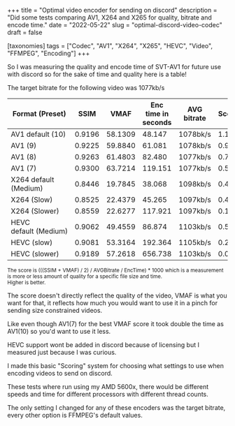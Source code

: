 +++
title = "Optimal video encoder for sending on discord"
description = "Did some tests comparing AV1, X264 and X265 for quality, bitrate and encode time."
date = "2022-05-22"
slug = "optimal-discord-video-codec"
draft = false

[taxonomies]
tags = ["Codec", "AV1", "X264", "X265", "HEVC", "Video", "FFMPEG", "Encoding"]
+++

So I was measuring the quality and encode time of SVT-AV1 for future use with discord so for the sake of time and quality here is a table!

The target bitrate for the following video was 1077kb/s

| Format (Preset)       | SSIM   | VMAF    | Enc time in seconds | AVG bitrate | Score |
| --------------------- | ------ | ------- | ------------------- | ----------- | ----- |
| AV1 default (10)      | 0.9196 | 58.1309 | 48.147              | 1078bk/s    | 1.138 |
| AV1 (9)               | 0.9225 | 59.8840 | 61.081              | 1078kb/s    | 0.923 |
| AV1 (8)               | 0.9263 | 61.4803 | 82.480              | 1077kb/s    | 0.703 |
| AV1 (7)               | 0.9300 | 63.7214 | 119.151             | 1077kb/s    | 0.504 |
| X264 default (Medium) | 0.8446 | 19.7845 | 38.068              | 1098kb/s    | 0.494 |
| X264 (Slow)           | 0.8525 | 22.4379 | 45.265              | 1097kb/s    | 0.469 |
| X264 (Slower)         | 0.8559 | 22.6277 | 117.921             | 1097kb/s    | 0.182 |
| HEVC default (Medium) | 0.9062 | 49.4559 | 86.874              | 1103kb/s    | 0.526 |
| HEVC (slow)           | 0.9081 | 53.3164 | 192.364             | 1105kb/s    | 0.255 |
| HEVC (slower)         | 0.9189 | 57.2618 | 656.738             | 1103kb/s    | 0.08  |

<div>
<sub>The score is <quote>(((SSIM + VMAF) / 2) / AVGBitrate / EncTime) * 1000</quote> which is a measurement is more or less amount of quality for a specific file size and time.<br />
Higher is better.</sub>
</div>

The score doesn't directly reflect the quality of the video, VMAF is what you want for that, it reflects how much you would want to use it in a pinch for sending size constrained videos.

Like even though AV1(7) for the best VMAF score it took double the time as AV1(10) so you'd want to use it less.

HEVC support wont be added in discord because of licensing but I measured just because I was curious.

I made this basic "Scoring" system for choosing what settings to use when encoding videos to send on discord.

These tests where run using my AMD 5600x, there would be different speeds and time for different processors with different thread counts.

The only setting I changed for any of these encoders was the target bitrate, every other option is FFMPEG's default values.

